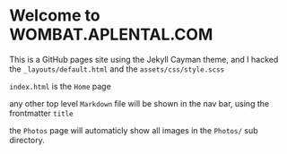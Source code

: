 # Welcome to WOMBAT.APLENTAL.COM

This is a GitHub pages site using the Jekyll Cayman theme, and I hacked the `_layouts/default.html` and the `assets/css/style.scss`

`index.html` is the `Home` page 

any other top level `Markdown` file will be shown in the nav bar, using the frontmatter `title`

the `Photos` page will automaticly show all images in the `Photos/` sub directory.
